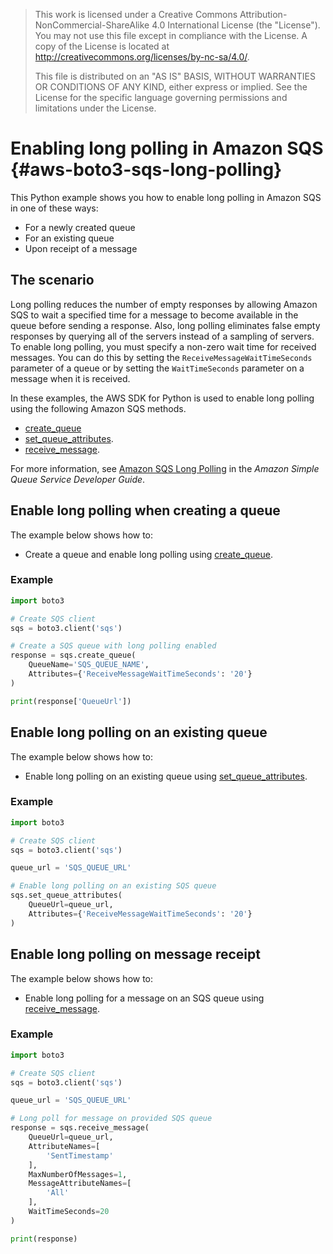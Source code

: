 > This work is licensed under a Creative Commons
> Attribution-NonCommercial-ShareAlike 4.0 International License (the
> \"License\"). You may not use this file except in compliance with the
> License. A copy of the License is located at
> <http://creativecommons.org/licenses/by-nc-sa/4.0/>.
>
> This file is distributed on an \"AS IS\" BASIS, WITHOUT WARRANTIES OR
> CONDITIONS OF ANY KIND, either express or implied. See the License for
> the specific language governing permissions and limitations under the
> License.

# Enabling long polling in Amazon SQS {#aws-boto3-sqs-long-polling}

This Python example shows you how to enable long polling in Amazon SQS
in one of these ways:

-   For a newly created queue
-   For an existing queue
-   Upon receipt of a message

## The scenario

Long polling reduces the number of empty responses by allowing Amazon
SQS to wait a specified time for a message to become available in the
queue before sending a response. Also, long polling eliminates false
empty responses by querying all of the servers instead of a sampling of
servers. To enable long polling, you must specify a non-zero wait time
for received messages. You can do this by setting the
`ReceiveMessageWaitTimeSeconds` parameter of a queue or by setting the
`WaitTimeSeconds` parameter on a message when it is received.

In these examples, the AWS SDK for Python is used to enable long polling
using the following Amazon SQS methods.

-   [create_queue](https://boto3.amazonaws.com/v1/documentation/api/latest/reference/services/sqs.html#SQS.Client.create_queue)
-   [set_queue_attributes](https://boto3.amazonaws.com/v1/documentation/api/latest/reference/services/sqs.html#SQS.Client.set_queue_attributes).
-   [receive_message](https://boto3.amazonaws.com/v1/documentation/api/latest/reference/services/sqs.html#SQS.Client.receive_message).

For more information, see [Amazon SQS Long
Polling](http://docs.aws.amazon.com/AWSSimpleQueueService/latest/SQSDeveloperGuide/sqs-long-polling.html)
in the *Amazon Simple Queue Service Developer Guide*.

## Enable long polling when creating a queue

The example below shows how to:

-   Create a queue and enable long polling using
    [create_queue](https://boto3.amazonaws.com/v1/documentation/api/latest/reference/services/sqs.html#SQS.Client.create_queue).

### Example

``` python
import boto3

# Create SQS client
sqs = boto3.client('sqs')

# Create a SQS queue with long polling enabled
response = sqs.create_queue(
    QueueName='SQS_QUEUE_NAME',
    Attributes={'ReceiveMessageWaitTimeSeconds': '20'}
)

print(response['QueueUrl'])
```

## Enable long polling on an existing queue

The example below shows how to:

-   Enable long polling on an existing queue using
    [set_queue_attributes](https://boto3.amazonaws.com/v1/documentation/api/latest/reference/services/sqs.html#SQS.Client.set_queue_attributes).

### Example

``` python
import boto3

# Create SQS client
sqs = boto3.client('sqs')

queue_url = 'SQS_QUEUE_URL'

# Enable long polling on an existing SQS queue
sqs.set_queue_attributes(
    QueueUrl=queue_url,
    Attributes={'ReceiveMessageWaitTimeSeconds': '20'}
)
```

## Enable long polling on message receipt

The example below shows how to:

-   Enable long polling for a message on an SQS queue using
    [receive_message](https://boto3.amazonaws.com/v1/documentation/api/latest/reference/services/sqs.html#SQS.Client.receive_message).

### Example

``` python
import boto3

# Create SQS client
sqs = boto3.client('sqs')

queue_url = 'SQS_QUEUE_URL'

# Long poll for message on provided SQS queue
response = sqs.receive_message(
    QueueUrl=queue_url,
    AttributeNames=[
        'SentTimestamp'
    ],
    MaxNumberOfMessages=1,
    MessageAttributeNames=[
        'All'
    ],
    WaitTimeSeconds=20
)

print(response)
```
